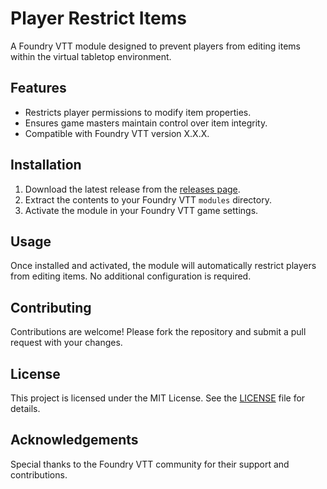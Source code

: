 # Player Restrict Items

A Foundry VTT module designed to prevent players from editing items within the virtual tabletop environment.

## Features

- Restricts player permissions to modify item properties.
- Ensures game masters maintain control over item integrity.
- Compatible with Foundry VTT version X.X.X.

## Installation

1. Download the latest release from the [releases page](https://github.com/WolfLycanorcant/player-restrict-items/releases).
2. Extract the contents to your Foundry VTT `modules` directory.
3. Activate the module in your Foundry VTT game settings.

## Usage

Once installed and activated, the module will automatically restrict players from editing items. No additional configuration is required.

## Contributing

Contributions are welcome! Please fork the repository and submit a pull request with your changes.

## License

This project is licensed under the MIT License. See the [LICENSE](LICENSE) file for details.

## Acknowledgements

Special thanks to the Foundry VTT community for their support and contributions.
